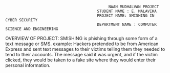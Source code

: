                                                  NAAN MUDHALVAN PROJECT
                                            STUDENT NAME : E. MALAVIKA
                                            PROJECT NAME: SMISHING IN CYBER SECURITY
                                            DEPARTMENT NAME : COMPUTER SCIENCE AND ENGINEERING 
 OVERVIEW OF PROJECT:
              SMISHING is phishing through some form of a text message or SMS.
example: 
        Hackers pretended to be from American Express and sent text messages to their victims telling them they needed to tend to their accounts. The message said it was urgent, and if the victim clicked, they would be taken to a fake site where they would enter their personal information.
